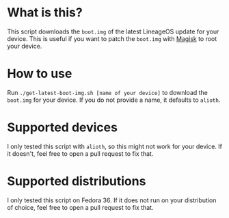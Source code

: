 # What is this?

This script downloads the `boot.img` of the latest LineageOS update for your device. This is useful if you want to patch the `boot.img` with [Magisk](https://github.com/topjohnwu/Magisk) to root your device.

# How to use

Run `./get-latest-boot-img.sh [name of your device]` to download the `boot.img` for your device. If you do not provide a name, it defaults to `alioth`.

# Supported devices

I only tested this script with `alioth`, so this might not work for your device. If it doesn't, feel free to open a pull request to fix that.

# Supported distributions

I only tested this script on Fedora 36. If it does not run on your distribution of choice, feel free to open a pull request to fix that.
